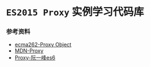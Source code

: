 # `ES2015 Proxy` 实例学习代码库

### 参考资料
+ [ecma262-Proxy Object](https://tc39.github.io/ecma262/#sec-proxy-object-internal-methods-and-internal-slots)
+ [MDN-Proxy](https://developer.mozilla.org/zh-CN/docs/Web/JavaScript/Reference/Global_Objects/Proxy#术语)
+ [Proxy-阮一峰es6](http://es6.ruanyifeng.com/#docs/proxy)